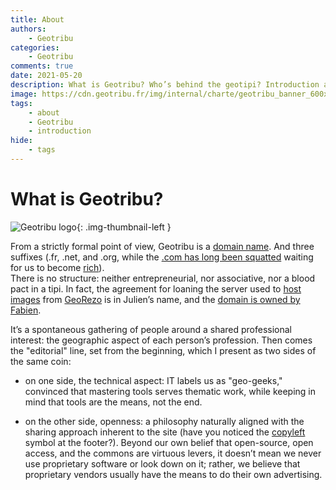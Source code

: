 ```yaml
---
title: About
authors:
    - Geotribu
categories:
    - Geotribu
comments: true
date: 2021-05-20
description: What is Geotribu? Who’s behind the geotipi? Introduction and team directory.
image: https://cdn.geotribu.fr/img/internal/charte/geotribu_banner_600x300.png
tags:
    - about
    - Geotribu
    - introduction
hide:
    - tags
---
```


# What is Geotribu?

![Geotribu logo](https://cdn.geotribu.fr/img/internal/charte/geotribu_logo_75x75.webp "Geotribu logo"){: .img-thumbnail-left }

From a strictly formal point of view, Geotribu is a [domain name](https://en.wikipedia.org/wiki/Domain_name). And three suffixes (.fr, .net, and .org, while the [.com has long been squatted](https://www.whois.com/whois/geotribu.com) waiting for us to become [rich](https:/geotribu.geotribu.com/www.hugedomains.com/domain_profile.cfm?d=Geotribu&e=com)).  
There is no structure: neither entrepreneurial, nor associative, nor a blood pact in a tipi. In fact, the agreement for loaning the server used to [host images](https://contribuer.geotribu.fr/guides/cdn-images-hebergement/) from [GeoRezo] is in Julien’s name, and the [domain is owned by Fabien](https://www.whois.com/whois/geotribu.net).

It’s a spontaneous gathering of people around a shared professional interest: the geographic aspect of each person’s profession. Then comes the "editorial" line, set from the beginning, which I present as two sides of the same coin:

- on one side, the technical aspect: IT labels us as "geo-geeks," convinced that mastering tools serves thematic work, while keeping in mind that tools are the means, not the end.

- on the other side, openness: a philosophy naturally aligned with the sharing approach inherent to the site (have you noticed the [copyleft](https://en.wikipedia.org/wiki/Copyleft) symbol at the footer?). Beyond our own belief that open-source, open access, and the commons are virtuous levers, it doesn’t mean we never use proprietary software or look down on it; rather, we believe that proprietary vendors usually have the means to do their own advertising.

<!-- Hyperlinks reference -->
[GeoRezo]: https://georezo.net/
